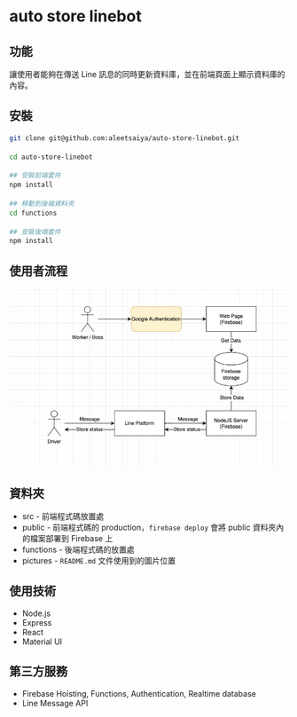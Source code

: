 # auto store linebot

## 功能
讓使用者能夠在傳送 Line 訊息的同時更新資料庫，並在前端頁面上顯示資料庫的內容。

## 安裝
```bash
git clone git@github.com:aleetsaiya/auto-store-linebot.git

cd auto-store-linebot

## 安裝前端套件
npm install

## 移動到後端資料夾
cd functions

## 安裝後端套件
npm install
```

## 使用者流程
![app structure](./pictures/drawIO.jpg)

## 資料夾
+ src - 前端程式碼放置處
+ public - 前端程式碼的 production，`firebase deploy` 會將 public 資料夾內的檔案部署到 Firebase 上
+ functions - 後端程式碼的放置處
+ pictures - `README.md` 文件使用到的圖片位置

## 使用技術
+ Node.js
+ Express
+ React
+ Material UI

## 第三方服務
+ Firebase Hoisting, Functions, Authentication, Realtime database
+ Line Message API